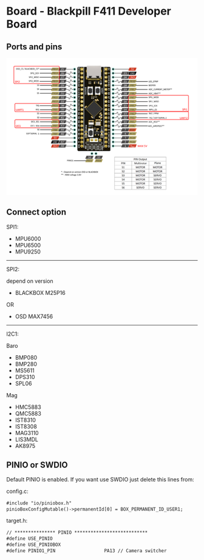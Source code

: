 # Board - Blackpill F411 Developer Board
## Ports and pins
![BLACKPILL_F411](../assets/images/Blackpill_F411.png)
## Connect option
SPI1:
* MPU6000
* MPU6500
* MPU9250
-----------------
SPI2:

depend on version 
* BLACKBOX M25P16

OR
* OSD MAX7456
-----------------
I2C1:

Baro
* BMP080
* BMP280
* MS5611
* DPS310
* SPL06

Mag
* HMC5883
* QMC5883
* IST8310
* IST8308
* MAG3110
* LIS3MDL
* AK8975
## PINIO or SWDIO
Default PINIO is enabled. If you want use SWDIO just delete this lines from:

config.c:
```
#include "io/piniobox.h"
pinioBoxConfigMutable()->permanentId[0] = BOX_PERMANENT_ID_USER1;
```

target.h:
```
// *************** PINIO ***************************
#define USE_PINIO
#define USE_PINIOBOX
#define PINIO1_PIN                  PA13 // Camera switcher
```

